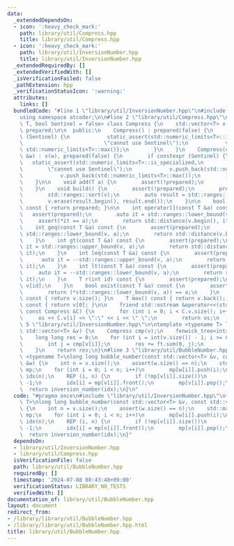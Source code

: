 ```yaml
---
data:
  _extendedDependsOn:
  - icon: ':heavy_check_mark:'
    path: library/util/Compress.hpp
    title: library/util/Compress.hpp
  - icon: ':heavy_check_mark:'
    path: library/util/InversionNumber.hpp
    title: library/util/InversionNumber.hpp
  _extendedRequiredBy: []
  _extendedVerifiedWith: []
  _isVerificationFailed: false
  _pathExtension: hpp
  _verificationStatusIcon: ':warning:'
  attributes:
    links: []
  bundledCode: "#line 1 \"library/util/InversionNumber.hpp\"\n#include <atcoder/fenwicktree>\n\
    using namespace atcoder;\n\n#line 2 \"library/util/Compress.hpp\"\ntemplate <typename\
    \ T, bool Sentinel = false> class Compress {\n    std::vector<T> v;\n    bool\
    \ prepared;\n\n  public:\n    Compress() : prepared(false) {\n        if constexpr\
    \ (Sentinel) {\n            static_assert(std::numeric_limits<T>::is_specialized,\n\
    \                          \"cannot use Sentinel\");\n            v = {std::numeric_limits<T>::min(),\
    \ std::numeric_limits<T>::max()};\n        }\n    }\n    Compress(const std::vector<T>\
    \ &w) : v(w), prepared(false) {\n        if constexpr (Sentinel) {\n         \
    \   static_assert(std::numeric_limits<T>::is_specialized,\n                  \
    \        \"cannot use Sentinel\");\n            v.push_back(std::numeric_limits<T>::min());\n\
    \            v.push_back(std::numeric_limits<T>::max());\n        }\n        build();\n\
    \    }\n\n    void add(T a) {\n        assert(!prepared);\n        v.push_back(a);\n\
    \    }\n    void build() {\n        assert(!prepared);\n        prepared = true;\n\
    \        std::ranges::sort(v);\n        auto result = std::ranges::unique(v);\n\
    \        v.erase(result.begin(), result.end());\n    }\n\n    bool is_prepared()\
    \ const { return prepared; }\n\n    int operator[](const T &a) const {\n     \
    \   assert(prepared);\n        auto it = std::ranges::lower_bound(v, a);\n   \
    \     assert(*it == a);\n        return std::distance(v.begin(), it);\n    }\n\
    \    int geq(const T &a) const {\n        assert(prepared);\n        auto it =\
    \ std::ranges::lower_bound(v, a);\n        return std::distance(v.begin(), it);\n\
    \    }\n    int gt(const T &a) const {\n        assert(prepared);\n        auto\
    \ it = std::ranges::upper_bound(v, a);\n        return std::distance(v.begin(),\
    \ it);\n    }\n    int leq(const T &a) const {\n        assert(prepared);\n  \
    \      auto it = --std::ranges::upper_bound(v, a);\n        return std::distance(v.begin(),\
    \ it);\n    }\n    int lt(const T &a) const {\n        assert(prepared);\n   \
    \     auto it = --std::ranges::lower_bound(v, a);\n        return std::distance(v.begin(),\
    \ it);\n    }\n    T r(int id) const {\n        assert(prepared);\n        return\
    \ v[id];\n    }\n    bool exist(const T &a) const {\n        assert(prepared);\n\
    \        return (*std::ranges::lower_bound(v, a)) == a;\n    }\n    int size()\
    \ const { return v.size(); }\n    T max() const { return v.back(); }\n    T min()\
    \ const { return v[0]; }\n\n    friend std::ostream &operator<<(std::ostream &os,\
    \ const Compress &C) {\n        for (int i = 0; i < C.v.size(); i++)\n       \
    \     os << C.v[i] << \":\" << i << \" \";\n        return os;\n    }\n};\n#line\
    \ 5 \"library/util/InversionNumber.hpp\"\n\ntemplate <typename T> long long inversion_number(const\
    \ std::vector<T> &v) {\n    Compress cmp(v);\n    fenwick_tree<int> ft(cmp.size());\n\
    \    long long res = 0;\n    for (int i = int(v.size()) - 1; i >= 0; i--) {\n\
    \        int j = cmp[v[i]];\n        res += ft.sum(0, j);\n        ft.add(j, 1);\n\
    \    }\n    return res;\n}\n#line 3 \"library/util/BubbleNumber.hpp\"\ntemplate\
    \ <typename T>\nlong long bubble_number(const std::vector<T> &v, const std::vector<T>\
    \ &w) {\n    int n = v.size();\n    assert(w.size() == n);\n    std::map<T, std::queue<int>>\
    \ mp;\n    for (int i = 0; i < n; i++)\n        mp[w[i]].push(i);\n    std::vector<int>\
    \ idx(n);\n    REP (i, n) {\n        if (!mp[v[i]].size())\n            return\
    \ -1;\n        idx[i] = mp[v[i]].front();\n        mp[v[i]].pop();\n    }\n  \
    \  return inversion_number(idx);\n}\n"
  code: "#pragma once\n#include \"library/util/InversionNumber.hpp\"\ntemplate <typename\
    \ T>\nlong long bubble_number(const std::vector<T> &v, const std::vector<T> &w)\
    \ {\n    int n = v.size();\n    assert(w.size() == n);\n    std::map<T, std::queue<int>>\
    \ mp;\n    for (int i = 0; i < n; i++)\n        mp[w[i]].push(i);\n    std::vector<int>\
    \ idx(n);\n    REP (i, n) {\n        if (!mp[v[i]].size())\n            return\
    \ -1;\n        idx[i] = mp[v[i]].front();\n        mp[v[i]].pop();\n    }\n  \
    \  return inversion_number(idx);\n}"
  dependsOn:
  - library/util/InversionNumber.hpp
  - library/util/Compress.hpp
  isVerificationFile: false
  path: library/util/BubbleNumber.hpp
  requiredBy: []
  timestamp: '2024-07-08 08:43:48+09:00'
  verificationStatus: LIBRARY_NO_TESTS
  verifiedWith: []
documentation_of: library/util/BubbleNumber.hpp
layout: document
redirect_from:
- /library/library/util/BubbleNumber.hpp
- /library/library/util/BubbleNumber.hpp.html
title: library/util/BubbleNumber.hpp
---
```

